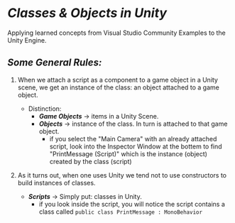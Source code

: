 # ***Classes & Objects in Unity***
Applying learned concepts from Visual Studio Community Examples to the Unity Engine.

## ***Some General Rules:***
1. When we attach a script as a component to a game object in a Unity scene, we get an instance of the class: an object attached to a game object.
    - Distinction:
        - ***Game Objects*** → items in a Unity Scene.
        - ***Objects*** → instance of the class. In turn is attached to that game object.
            - if you select the "Main Camera" with an already attached script, look into the Inspector Window at the bottem to find "PrintMessage (Script)" which is the instance (object) created by the class (script)

2. As it turns out, when one uses Unity we tend not to use constructors to build instances of classes.
    - ***Scripts*** → Simply put: classes in Unity.
        - if you look inside the script, you will notice the script contains a class called `public class PrintMessage : MonoBehavior`
    